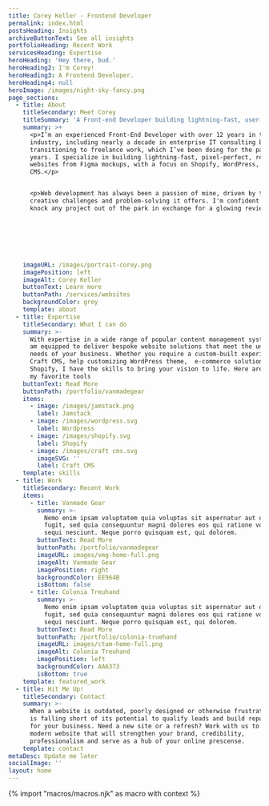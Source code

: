 ```yaml
---
title: Corey Keller - Frontend Developer
permalink: index.html
postsHeading: Insights
archiveButtonText: See all insights
portfolioHeading: Recent Work
servicesHeading: Expertise
heroHeading: 'Hey there, bud.'
heroHeading2: I'm Corey!
heroHeading3: A Frontend Developer.
heroHeading4: null
heroImage: /images/night-sky-fancy.png
page_sections:
  - title: About
    titleSecondary: Meet Corey
    titleSummary: 'A Front-end Developer building lightning-fast, user-friendly websites.'
    summary: >+
      <p>I’m an experienced Front-End Developer with over 12 years in the
      industry, including nearly a decade in enterprise IT consulting before
      transitioning to freelance work, which I’ve been doing for the past 4
      years. I specialize in building lightning-fast, pixel-perfect, responsive
      websites from Figma mockups, with a focus on Shopify, WordPress, and Craft
      CMS.</p>


      <p>Web development has always been a passion of mine, driven by the
      creative challenges and problem-solving it offers. I'm confident I can
      knock any project out of the park in exchange for a glowing review.</p>







    imageURL: /images/portrait-corey.png
    imagePosition: left
    imageAlt: Corey Keller
    buttonText: Learn more
    buttonPath: /services/websites
    backgroundColor: grey
    template: about
  - title: Expertise
    titleSecondary: What I can do
    summary: >-
      With expertise in a wide range of popular content management systems,  I
      am equipped to deliver bespoke website solutions that meet the unique
      needs of your business. Whether you require a custom-built experience with
      Craft CMS, help customizing WordPress theme,  e-commerce solution on
      Shopify, I have the skills to bring your vision to life. Here are a few on
      my favorite tools
    buttonText: Read More
    buttonPath: /portfolio/vanmadegear
    items:
      - image: /images/jamstack.png
        label: Jamstack
      - image: /images/wordpress.svg
        label: Wordpress
      - image: /images/shopify.svg
        label: Shopify
      - image: /images/craft cms.svg
        imageSVG: ''
        label: Craft CMS
    template: skills
  - title: Work
    titleSecondary: Recent Work
    items:
      - title: Vanmade Gear
        summary: >-
          Nemo enim ipsam voluptatem quia voluptas sit aspernatur aut odit aut
          fugit, sed quia consequuntur magni dolores eos qui ratione voluptatem
          sequi nesciunt. Neque porro quisquam est, qui dolorem.
        buttonText: Read More
        buttonPath: /portfolio/vanmadegear
        imageURL: images/vmg-home-full.png
        imageAlt: Vanmade Gear
        imagePosition: right
        backgroundColor: EE964B
        isBottom: false
      - title: Colonia Treuhand
        summary: >-
          Nemo enim ipsam voluptatem quia voluptas sit aspernatur aut odit aut
          fugit, sed quia consequuntur magni dolores eos qui ratione voluptatem
          sequi nesciunt. Neque porro quisquam est, qui dolorem.
        buttonText: Read More
        buttonPath: /portfolio/colonia-truehand
        imageURL: images/ctam-home-full.png
        imageAlt: Colonia Treuhand
        imagePosition: left
        backgroundColor: AA6373
        isBottom: true
    template: featured_work
  - title: Hit Me Up!
    titleSecondary: Contact
    summary: >-
      When a website is outdated, poorly designed or otherwise frustrating, it
      is falling short of its potential to qualify leads and build reputation
      for your business. Need a new site or a refresh? Work with us to create a
      modern website that will strengthen your brand, credibility,
      professionalism and serve as a hub of your online prescense.
    template: contact
metaDesc: Update me later
socialImage: ''
layout: home
---
```


<!-- do not delete -->

{% import "macros/macros.njk" as macro with context %}

<!-- do not delete -->
